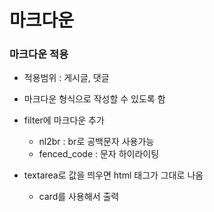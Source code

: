 # 마크다운

### 마크다운 적용

* 적용범위 : 게시글, 댓글

* 마크다운 형식으로 작성할 수 있도록 함
* filter에 마크다운 추가
  * nl2br : br로 공백문자 사용가능
  * fenced_code : 문자 하이라이팅
* textarea로 값을 띄우면 html 태그가 그대로 나옴
  * card를 사용해서 출력

